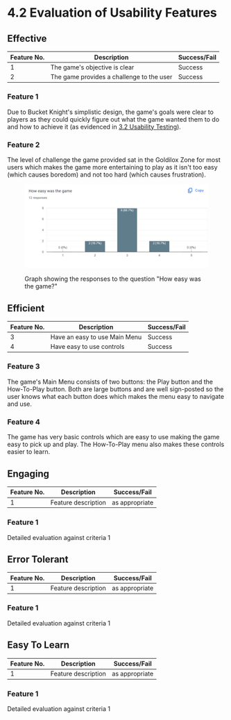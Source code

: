 # 4.2 Evaluation of Usability Features

## Effective

| Feature No. | Description                               | Success/Fail |
| ----------- | ----------------------------------------- | ------------ |
| 1           | The game's objective is clear             | Success      |
| 2           | The game provides a challenge to the user | Success      |

### Feature 1

Due to Bucket Knight's simplistic design, the game's goals were clear to players as they could quickly figure out what the game wanted them to do and how to achieve it (as evidenced in [3.2 Usability Testing](../testing/usability-testing.md)).

### Feature 2

The level of challenge the game provided sat in the Goldilox Zone for most users which makes the game more entertaining to play as it isn't too easy (which causes boredom) and not too hard (which causes frustration).

<figure><img src="../.gitbook/assets/image (28).png" alt=""><figcaption><p>Graph showing the responses to the question "How easy was the game?"</p></figcaption></figure>

## Efficient

| Feature No. | Description                   | Success/Fail |
| ----------- | ----------------------------- | ------------ |
| 3           | Have an easy to use Main Menu | Success      |
| 4           | Have easy to use controls     | Success      |

### Feature 3

The game's Main Menu consists of two buttons: the Play button and the How-To-Play button. Both are large buttons and are well sign-posted so the user knows what each button does which makes the menu easy to navigate and use.

### Feature 4

The game has very basic controls which are easy to use making the game easy to pick up and play. The How-To-Play menu also makes these controls easier to learn.

## Engaging

| Feature No. | Description         | Success/Fail   |
| ----------- | ------------------- | -------------- |
| 1           | Feature description | as appropriate |

### Feature 1

Detailed evaluation against criteria 1

## Error Tolerant

| Feature No. | Description         | Success/Fail   |
| ----------- | ------------------- | -------------- |
| 1           | Feature description | as appropriate |

### Feature 1

Detailed evaluation against criteria 1

## Easy To Learn

| Feature No. | Description         | Success/Fail   |
| ----------- | ------------------- | -------------- |
| 1           | Feature description | as appropriate |

### Feature 1

Detailed evaluation against criteria 1
